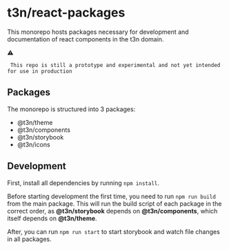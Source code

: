 # t3n/react-packages

This monorepo hosts packages necessary for development and documentation of react components in the t3n domain.

:warning:

```
 This repo is still a prototype and experimental and not yet intended for use in production
```

## Packages

The monorepo is structured into 3 packages:

- @t3n/theme
- @t3n/components
- @t3n/storybook
- @t3n/icons

## Development

First, install all dependencies by running `npm install`.

Before starting development the first time, you need to run `npm run build` from the main package. This will run the build script of each package in the correct order, as **@t3n/storybook** depends on **@t3n/components**, which itself depends on **@t3n/theme**.

After, you can run `npm run start` to start storybook and watch file changes in all packages.

